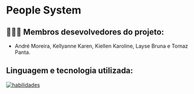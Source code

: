 # People System
## 👨🏼‍💻 Membros desevolvedores do projeto:

- André Moreira, Kellyanne Karen, Kiellen Karoline, Layse Bruna e Tomaz Panta.

## Linguagem e tecnologia utilizada:

[![habilidades](https://skillicons.dev/icons?i=java,mysql,idea,spring)](skillicons.dev)

